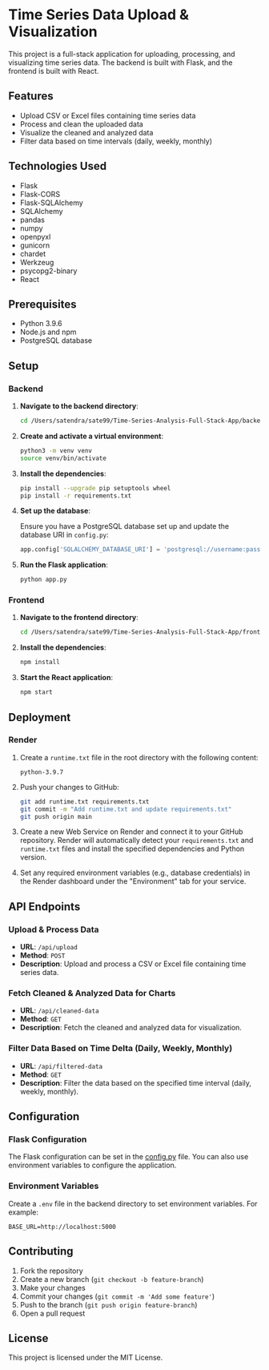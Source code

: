 # Time Series Data Upload & Visualization

This project is a full-stack application for uploading, processing, and visualizing time series data. The backend is built with Flask, and the frontend is built with React.

## Features

- Upload CSV or Excel files containing time series data
- Process and clean the uploaded data
- Visualize the cleaned and analyzed data
- Filter data based on time intervals (daily, weekly, monthly)

## Technologies Used

- Flask
- Flask-CORS
- Flask-SQLAlchemy
- SQLAlchemy
- pandas
- numpy
- openpyxl
- gunicorn
- chardet
- Werkzeug
- psycopg2-binary
- React

## Prerequisites

- Python 3.9.6
- Node.js and npm
- PostgreSQL database

## Setup

### Backend

1. **Navigate to the backend directory**:
    ```sh
    cd /Users/satendra/sate99/Time-Series-Analysis-Full-Stack-App/backend
    ```

2. **Create and activate a virtual environment**:
    ```sh
    python3 -m venv venv
    source venv/bin/activate
    ```

3. **Install the dependencies**:
    ```sh
    pip install --upgrade pip setuptools wheel
    pip install -r requirements.txt
    ```

4. **Set up the database**:

    Ensure you have a PostgreSQL database set up and update the database URI in `config.py`:

    ```python
    app.config['SQLALCHEMY_DATABASE_URI'] = 'postgresql://username:password@host:port/database_name'
    ```

5. **Run the Flask application**:
    ```sh
    python app.py
    ```

### Frontend

1. **Navigate to the frontend directory**:
    ```sh
    cd /Users/satendra/sate99/Time-Series-Analysis-Full-Stack-App/frontend
    ```

2. **Install the dependencies**:
    ```sh
    npm install
    ```

3. **Start the React application**:
    ```sh
    npm start
    ```

## Deployment

### Render

1. Create a `runtime.txt` file in the root directory with the following content:

    ```plaintext
    python-3.9.7
    ```

2. Push your changes to GitHub:

    ```sh
    git add runtime.txt requirements.txt
    git commit -m "Add runtime.txt and update requirements.txt"
    git push origin main
    ```

3. Create a new Web Service on Render and connect it to your GitHub repository. Render will automatically detect your `requirements.txt` and `runtime.txt` files and install the specified dependencies and Python version.

4. Set any required environment variables (e.g., database credentials) in the Render dashboard under the "Environment" tab for your service.

## API Endpoints

### Upload & Process Data

- **URL**: `/api/upload`
- **Method**: `POST`
- **Description**: Upload and process a CSV or Excel file containing time series data.

### Fetch Cleaned & Analyzed Data for Charts

- **URL**: `/api/cleaned-data`
- **Method**: `GET`
- **Description**: Fetch the cleaned and analyzed data for visualization.

### Filter Data Based on Time Delta (Daily, Weekly, Monthly)

- **URL**: `/api/filtered-data`
- **Method**: `GET`
- **Description**: Filter the data based on the specified time interval (daily, weekly, monthly).

## Configuration

### Flask Configuration

The Flask configuration can be set in the [config.py](http://_vscodecontentref_/1) file. You can also use environment variables to configure the application.

### Environment Variables

Create a `.env` file in the backend directory to set environment variables. For example:

```plaintext
BASE_URL=http://localhost:5000
```

## Contributing

1. Fork the repository
2. Create a new branch (`git checkout -b feature-branch`)
3. Make your changes
4. Commit your changes (`git commit -m 'Add some feature'`)
5. Push to the branch (`git push origin feature-branch`)
6. Open a pull request

## License

This project is licensed under the MIT License.
